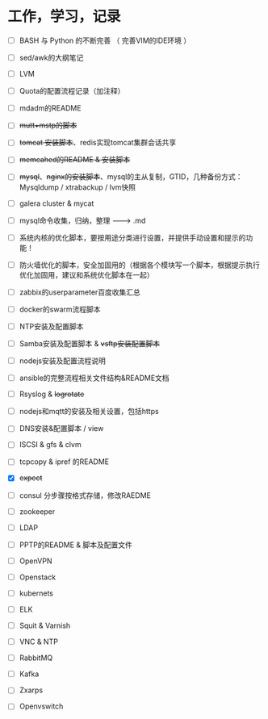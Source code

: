 # 工作，学习，记录

- [ ] BASH 与 Python 的不断完善 （ 完善VIM的IDE环境 ）
- [ ] sed/awk的大纲笔记
- [ ] LVM
- [ ] Quota的配置流程记录（加注释）
- [ ] mdadm的README
- [ ] ~~mutt+mstp的脚本~~
- [ ] ~~tomcat 安装脚本~~、redis实现tomcat集群会话共享
- [ ] ~~memcahed的README & 安装脚本~~
- [ ] ~~mysql~~、~~nginx的安装脚本~~、mysql的主从复制，GTID，几种备份方式：Mysqldump / xtrabackup / lvm快照
- [ ] galera cluster & mycat
- [ ] mysql命令收集，归纳，整理 ---> .md
- [ ] 系统内核的优化脚本，要按用途分类进行设置，并提供手动设置和提示的功能！
- [ ] 防火墙优化的脚本，安全加固用的（根据各个模块写一个脚本，根据提示执行优化加固用，建议和系统优化脚本在一起）
- [ ] zabbix的userparameter百度收集汇总
- [ ] docker的swarm流程脚本
- [ ] NTP安装及配置脚本
- [ ] Samba安装及配置脚本 & ~~vsftp安装配置脚本~~
- [ ] nodejs安装及配置流程说明
- [ ] ansible的完整流程相关文件结构&README文档
- [ ] Rsyslog & ~~logrotate~~
- [ ] nodejs和mqtt的安装及相关设置，包括https
- [ ] DNS安装&配置脚本 / view
- [ ] ISCSI & gfs & clvm
- [ ] tcpcopy & ipref 的README
- [x] ~~expect~~
- [ ] consul 分步骤按格式存储，修改RAEDME
- [ ] zookeeper
- [ ] LDAP
- [ ] PPTP的README & 脚本及配置文件
- [ ] OpenVPN
- [ ] Openstack
- [ ] kubernets
- [ ] ELK
- [ ] Squit & Varnish
- [ ] VNC & NTP
- [ ] RabbitMQ
- [ ] Kafka
- [ ] Zxarps
- [ ] Openvswitch








